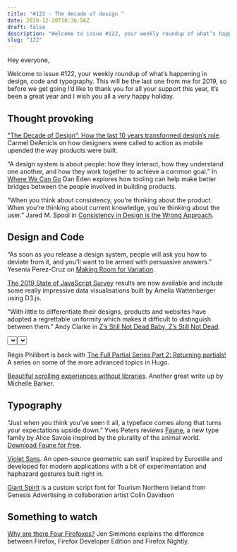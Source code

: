 ```yaml
---
title: "#122 - The decade of design "
date: 2019-12-20T18:36:56Z
draft: false
description: "Welcome to issue #122, your weekly roundup of what’s happening in design, code and typography."
slug: "122"
---
```


Hey everyone,

Welcome to issue #122, your weekly roundup of what’s happening in design, code and typography. This will be the last one from me for 2019, so before we get going I’d like to thank you for all your support this year, it’s been a great year and I wish you all a very happy holiday.

## Thought provoking

["The Decade of Design”: How the last 10 years transformed design’s role](https://www.figma.com/blog/the-rise-of-ux-ui-design-a-decade-in-reflection/). Carmel DeAmicis on how designers were called to action as mobile upended the way products were built.

“A design system is about people: how they interact, how they understand one another, and how they work together to achieve a common goal.” In [Where We Can Go](https://daneden.me/2019/08/27/where-we-can-go/) Dan Eden explores how tooling can help make better bridges between the people involved in building products.

“When you think about consistency, you’re thinking about the product. When you’re thinking about current knowledge, you’re thinking about the user.” Jared M. Spool in [Consistency in Design is the Wrong Approach](https://articles.uie.com/consistency-in-design-is-the-wrong-approach/).

## Design and Code

“As soon as you release a design system, people will ask you how to deviate from it, and you’ll want to be armed with persuasive answers.” Yesenia Perez-Cruz on [Making Room for Variation](https://alistapart.com/article/making-room-for-variation/).

[The 2019 State of JavaScript Survey](https://2019.stateofjs.com/) results are now available and include some really impressive data visualisations built by Amelia Wattenberger using D3.js.

“With little to differentiate their designs, products and websites have adopted a regrettable uniformity which makes it difficult to distinguish between them.” Andy Clarke in [Z’s Still Not Dead Baby, Z’s Still Not Dead](https://24ways.org/2019/zs-still-not-dead-baby-zs-still-not-dead/).

[<select> your poison](https://www.24a11y.com/2019/select-your-poison/). Sarah Higley on what happens when you try to remake the <select> element and why it’s so difficult to create a custom accessible select component.

Régis Philibert is back with [The Full Partial Series Part 2: Returning partials!](https://regisphilibert.com/blog/2019/12/hugo-partial-series-part-2-functions-with-returning-partials/) A series on some of the more advanced topics in Hugo.

[Beautiful scrolling experiences without libraries](https://24ways.org/2019/beautiful-scrolling-experiences-without-libraries/). Another great write up by Michelle Barker.

## Typography

“Just when you think you’ve seen it all, a typeface comes along that turns your expectations upside down.” Yves Peters reviews [Faune](https://typographica.org/typeface-reviews/faune/), a new type family by Alice Savoie inspired by the plurality of the animal world. [Download Faune for free](http://cnap.graphismeenfrance.fr/faune/en.html).

[Violet Sans](https://github.com/violetoffice/violet_sans). An open-source geometric san serif inspired by Eurostile and developed for modern applications with a bit of experimentation and haphazard gestures built right in.

[Giant Spirit](https://www.fontsmith.com/blog/2019/12/03/new-custom-script-font-for-tourism-northern-ireland-from-genesis-advertising-in-collaboration-artist-colin-davidson) is a custom script font for Tourism Northern Ireland from Genesis Advertising in collaboration artist Colin Davidson

## Something to watch

[Why are there Four Firefoxes?](https://www.youtube.com/watch?v=qQ1oQJJn1nQ&feature=youtu.be) Jen Simmons explains the difference between Firefox, Firefox Developer Edition and Firefox Nightly.
